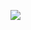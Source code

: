 
  <a href="https://wa.me/5545999436863" target="_blank"><img src="https://previews.dropbox.com/p/thumb/ABjjebeGRHVQwMBqTikgGptqq9aibd9CeZkqbNQERAgd9mECTYQc6y8GS1BAU8Y93ZET_d-XEREwcxNVF67gDtYexu5B0ISm5T8sgeVPn2mI1ByG6VBSmzwCyy_FTo3x3sXQ2DaXVaRLtEgP0NIpWHE5nv0NNAIHfH4b3zsljSIesYtVPvh2hgaIY4EK1cGSJkpV2JV_su9bcniviRKxyCT4QHA8GRBA72ccBy9YLuSl81CrIHoH-cxlgUUpMLFbEzqOxy0D8hVOiRoadT9b7JJyblPNsPjY8jgoTdGAOg861WAeg0wqs1zAfkkNWt0CfFaUWCW19sL6xJ_F_pD8xGAAUH82IkofeoEpPO8dRfdL2OCaZBNrIm8Bba-mbXfHMuI/p.png" target="_blank"></a>
